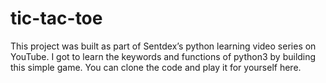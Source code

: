 # tic-tac-toe
This project was built as part of Sentdex’s python learning video series on YouTube. I got to learn the keywords and functions of python3 by building this simple game. You can clone the code and play it for yourself here.
